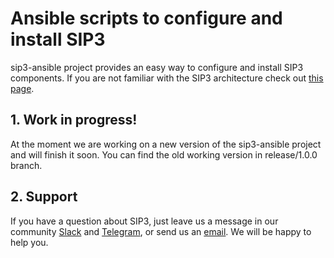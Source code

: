 # Ansible scripts to configure and install SIP3 

sip3-ansible project provides an easy way to configure and install SIP3 components. If you are not familiar with the SIP3 architecture check out [this page](https://sip3.io/features).

## 1. Work in progress!

At the moment we are working on a new version of the sip3-ansible project and will finish it soon. You can find the old working version in release/1.0.0 branch.

## 2. Support

If you have a question about SIP3, just leave us a message in our community [Slack](https://join.slack.com/t/sip3-community/shared_invite/enQtOTIyMjg3NDI0MjU3LWUwYzhlOTFhODYxMTEwNjllYjZjNzc1M2NmM2EyNDM0ZjJmNTVkOTg1MGQ3YmFmNWU5NjlhOGI3MWU1MzUwMjE) and [Telegram](https://t.me/sip3io), or send us an [email](mailto:support@sip3.io). We will be happy to help you.
